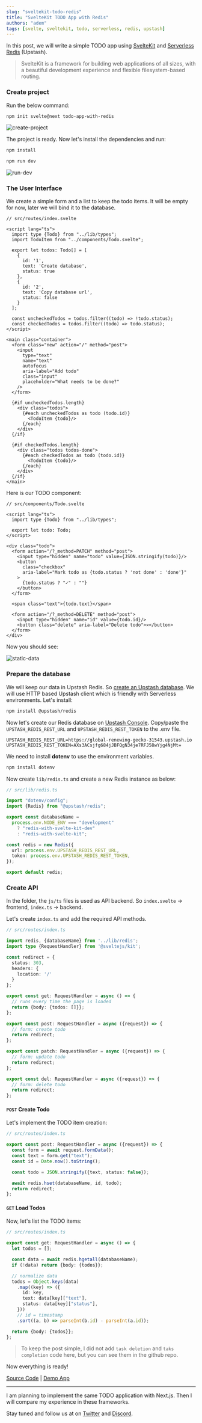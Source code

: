 ```yaml
---
slug: "sveltekit-todo-redis"
title: "SvelteKit TODO App with Redis"
authors: "adem"
tags: [svelte, sveltekit, todo, serverless, redis, upstash]
---
```


In this post, we will write a simple TODO app
using [SvelteKit](https://kit.svelte.dev/)
and [Serverless Redis](https://upstash.com) (Upstash).

> SvelteKit is a framework for building web applications of all sizes, with a beautiful development experience and flexible filesystem-based routing.

<!-- truncate -->

### Create project

Run the below command:

```bash
npm init svelte@next todo-app-with-redis
```

![create-project](/blog/sveltekit-todo/create-project.png)

The project is ready. Now let's install the dependencies and run:

```bash
npm install
```

```bash
npm run dev
```

![run-dev](/blog/sveltekit-todo/run-dev.png)

### The User Interface

We create a simple form and a list to keep the todo items. It will be empty for now, later we will bind it to the database.                 
```tsx
// src/routes/index.svelte

<script lang="ts">
  import type {Todo} from "../lib/types";
  import TodoItem from "../components/Todo.svelte";

  export let todos: Todo[] = [
    {
      id: '1',
      text: 'Create database',
      status: true
    },
    {
      id: '2',
      text: 'Copy database url',
      status: false
    }
  ];

  const uncheckedTodos = todos.filter((todo) => !todo.status);
  const checkedTodos = todos.filter((todo) => todo.status);
</script>

<main class="container">
  <form class="new" action="/" method="post">
    <input
      type="text"
      name="text"
      autofocus
      aria-label="Add todo"
      class="input"
      placeholder="What needs to be done?"
    />
  </form>

  {#if uncheckedTodos.length}
    <div class="todos">
      {#each uncheckedTodos as todo (todo.id)}
        <TodoItem {todo}/>
      {/each}
    </div>
  {/if}

  {#if checkedTodos.length}
    <div class="todos todos-done">
      {#each checkedTodos as todo (todo.id)}
        <TodoItem {todo}/>
      {/each}
    </div>
  {/if}
</main>
```

Here is our TODO component:

```tsx
// src/components/Todo.svelte

<script lang="ts">
  import type {Todo} from "../lib/types";

  export let todo: Todo;
</script>

<div class="todo">
  <form action="/?_method=PATCH" method="post">
    <input type="hidden" name="todo" value={JSON.stringify(todo)}/>
    <button
      class="checkbox"
      aria-label="Mark todo as {todo.status ? 'not done' : 'done'}"
    >
      {todo.status ? "✓" : ""}
    </button>
  </form>

  <span class="text">{todo.text}</span>

  <form action="/?_method=DELETE" method="post">
    <input type="hidden" name="id" value={todo.id}/>
    <button class="delete" aria-label="Delete todo">✕</button>
  </form>
</div>
```

Now you should see:

![static-data](/blog/sveltekit-todo/static-data.png)

### Prepare the database

We will keep our data in Upstash Redis.
So [create an Upstash database](https://console.upstash.com/). We will use HTTP
based Upstash client which is friendly with Serverless environments. Let's install:

```bash
npm install @upstash/redis
```
                                                              
Now let's create our Redis database on [Upstash Console](https://console.upstash.com).
Copy/paste the `UPSTASH_REDIS_REST_URL`
and `UPSTASH_REDIS_REST_TOKEN` to the .env file.

```
UPSTASH_REDIS_REST_URL=https://global-renewing-gecko-31543.upstash.io
UPSTASH_REDIS_REST_TOKEN=AXs3ACsjfg684jJBFQgN34je7RFJ58wYjg4NjMt=
```
                                        
We need to install **dotenv** to use the environment variables.

```bash
npm install dotenv
```

Now create `lib/redis.ts` and create a new Redis instance as below:

```ts
// src/lib/redis.ts

import "dotenv/config";
import {Redis} from "@upstash/redis";

export const databaseName =
  process.env.NODE_ENV === "development"
    ? "redis-with-svelte-kit-dev"
    : "redis-with-svelte-kit";

const redis = new Redis({
  url: process.env.UPSTASH_REDIS_REST_URL,
  token: process.env.UPSTASH_REDIS_REST_TOKEN,
});

export default redis;

```

### Create API

In the folder, the `js/ts` files is used as API backend. So `index.svelte` -> frontend, `index.ts` -> backend.

Let's create `index.ts` and add the required API methods. 

```ts
// src/routes/index.ts

import redis, {databaseName} from '../lib/redis';
import type {RequestHandler} from '@sveltejs/kit';

const redirect = {
  status: 303,
  headers: {
    location: '/'
  }
};

export const get: RequestHandler = async () => {
  // runs every time the page is loaded
  return {body: {todos: []}};
};

export const post: RequestHandler = async ({request}) => {
  // form: create todo
  return redirect;
};

export const patch: RequestHandler = async ({request}) => {
  // form: update todo
  return redirect;
};

export const del: RequestHandler = async ({request}) => {
  // form: delete todo
  return redirect;
};
```

#### `POST` Create Todo
                                 
Let's implement the TODO item creation:

```ts
// src/routes/index.ts

export const post: RequestHandler = async ({request}) => {
  const form = await request.formData();
  const text = form.get("text");
  const id = Date.now().toString();

  const todo = JSON.stringify({text, status: false});

  await redis.hset(databaseName, id, todo);
  return redirect;
};
```

#### `GET` Load Todos

Now, let's list the TODO items:

```ts
// src/routes/index.ts

export const get: RequestHandler = async () => {
  let todos = [];

  const data = await redis.hgetall(databaseName);
  if (!data) return {body: {todos}};

  // normalize data
  todos = Object.keys(data)
    .map((key) => ({
      id: key,
      text: data[key]["text"],
      status: data[key]["status"],
    }))
    // id = timestamp
    .sort((a, b) => parseInt(b.id) - parseInt(a.id));

  return {body: {todos}};
};
```
              
> To keep the post simple, I did not add `task deletion` and `taks completion` code here, but you can see them in the github repo.



Now everything is ready!

[Source Code](https://github.com/upstash/redis-examples/tree/master/svelte-kit-todo-app-with-redis)
| [Demo App](https://svelte-kit-todo-app-with-redis.vercel.app/)

---

I am planning to implement the same TODO application with Next.js. Then I will
compare my experience in these frameworks.

Stay tuned and follow us at on [Twitter](https://twitter.com/upstash)
and [Discord](https://discord.gg/w9SenAtbme).

